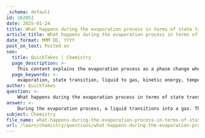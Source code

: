 ```yaml
---
_schema: default
id: 162052
date: 2025-01-24
title: What happens during the evaporation process in terms of state transition?
article_title: What happens during the evaporation process in terms of state transition?
date_format: MMM DD, YYYY
post_on_text: Posted on
seo:
  title: QuickTakes | Chemistry
  page_description: >-
    This content explains the evaporation process as a phase change where liquid transitions to gas, highlighting the roles of temperature, kinetic energy, vapor pressure, and environmental conditions.
  page_keywords: >-
    evaporation, state transition, liquid to gas, kinetic energy, temperature, vapor pressure, intermolecular forces, surface molecules, environmental factors, phase diagram, hydrological cycle, weather patterns
author: QuickTakes
question: >-
    What happens during the evaporation process in terms of state transition?
answer: >-
    During the evaporation process, a liquid transitions into a gas. This phase change occurs when molecules at the surface of the liquid gain enough energy to overcome the intermolecular forces that hold them in the liquid state. Here’s a detailed breakdown of the process:\n\n1. **Kinetic Energy and Temperature**: The kinetic energy of the molecules in the liquid is directly related to the temperature. As the temperature increases, the average kinetic energy of the molecules also increases. This means that more molecules have sufficient energy to escape from the liquid phase into the vapor phase.\n\n2. **Vapor Pressure**: Evaporation is influenced by the vapor pressure of the liquid, which is the pressure exerted by the vapor in equilibrium with its liquid. The relationship between vapor pressure and temperature is described by the equation:\n   $$\n   \frac{dP}{dT} = \frac{L}{T(V_g - V_l)}\n   $$\n   where $ P $ is the vapor pressure, $ T $ is the temperature, $ L $ is the latent heat of vaporization, $ V_g $ is the specific volume of the vapor, and $ V_l $ is the specific volume of the liquid. This equation indicates that as temperature increases, the vapor pressure also increases, facilitating the evaporation process.\n\n3. **Surface Molecules**: Only the molecules at the surface of the liquid can escape into the gas phase. If these molecules have enough kinetic energy to overcome the attractive forces of the other liquid molecules, they will enter the vapor state.\n\n4. **Environmental Factors**: The rate of evaporation is also affected by external conditions such as atmospheric pressure and humidity. Lower atmospheric pressure allows for easier evaporation, while high humidity can slow down the process since the air is already saturated with water vapor.\n\n5. **Phase Diagram**: The phase behavior of water, including evaporation, can be represented in a phase diagram, which illustrates the states of matter (solid, liquid, gas) under varying temperature and pressure conditions. \n\nIn summary, evaporation is a physical change where liquid water transitions to water vapor, driven by temperature, kinetic energy, and environmental conditions. This process is crucial in the hydrological cycle, contributing to atmospheric moisture and influencing weather patterns.
subject: Chemistry
file_name: what-happens-during-the-evaporation-process-in-terms-of-state-transition.md
url: /learn/chemistry/questions/what-happens-during-the-evaporation-process-in-terms-of-state-transition
---
```


&nbsp;